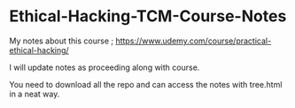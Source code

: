 # Ethical-Hacking-TCM-Course-Notes
My notes about this course ; 
https://www.udemy.com/course/practical-ethical-hacking/

I will update notes as proceeding along with course.

You need to download all the repo and can access the notes with tree.html in a neat way.


